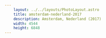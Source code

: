```yaml
---
    layout: ../../layouts/PhotoLayout.astro
    title: amsterdam-nederland-2017
    description: Amsterdam, Nederland (2017)
    width: 4544
    height: 6848
---
```

